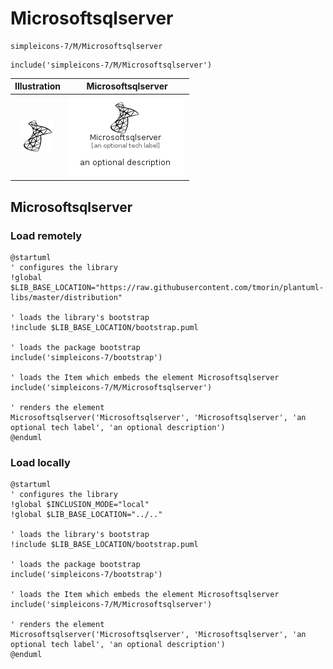 # Microsoftsqlserver


```text
simpleicons-7/M/Microsoftsqlserver
```

```text
include('simpleicons-7/M/Microsoftsqlserver')
```



| Illustration | Microsoftsqlserver |
| :---: | :---: |
| ![illustration for Illustration](../../simpleicons-7/M/Microsoftsqlserver.png) | ![illustration for Microsoftsqlserver](../../simpleicons-7/M/Microsoftsqlserver.Local.png) |




## Microsoftsqlserver

### Load remotely
```plantuml
@startuml
' configures the library
!global $LIB_BASE_LOCATION="https://raw.githubusercontent.com/tmorin/plantuml-libs/master/distribution"

' loads the library's bootstrap
!include $LIB_BASE_LOCATION/bootstrap.puml

' loads the package bootstrap
include('simpleicons-7/bootstrap')

' loads the Item which embeds the element Microsoftsqlserver
include('simpleicons-7/M/Microsoftsqlserver')

' renders the element
Microsoftsqlserver('Microsoftsqlserver', 'Microsoftsqlserver', 'an optional tech label', 'an optional description')
@enduml
```

### Load locally
```plantuml
@startuml
' configures the library
!global $INCLUSION_MODE="local"
!global $LIB_BASE_LOCATION="../.."

' loads the library's bootstrap
!include $LIB_BASE_LOCATION/bootstrap.puml

' loads the package bootstrap
include('simpleicons-7/bootstrap')

' loads the Item which embeds the element Microsoftsqlserver
include('simpleicons-7/M/Microsoftsqlserver')

' renders the element
Microsoftsqlserver('Microsoftsqlserver', 'Microsoftsqlserver', 'an optional tech label', 'an optional description')
@enduml
```

